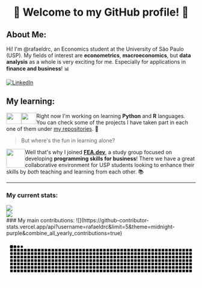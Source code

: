 <h1 align="center">👾 Welcome to my GitHub profile! 👾</h1>

## About Me:

Hi! I'm @rafaeldrc, an Economics student at the University of São Paulo (USP). My fields of interest are **econometrics**, **macroeconomics**, but **data analysis** as a whole is very exciting for me. Especially for applications in **finance and business**! 📊

[![LinkedIn](https://img.shields.io/badge/LinkedIn-%230077B5.svg?logo=linkedin&logoColor=white)](https://linkedin.com/in/rafaelderricoabreu)

## My learning:

<div style="display: inline_block">
  <img align="left" height="30" width="40" src="https://cdn.jsdelivr.net/gh/devicons/devicon@latest/icons/python/python-original.svg" />
  <img align="left" height="30" width="40" src="https://cdn.jsdelivr.net/gh/devicons/devicon@latest/icons/r/r-original.svg" />
</div>

Right now I'm working on learning **Python** and **R** languages. You can check some of the projects I have taken part in each one of them under [my repositories](https://github.com/rafaeldrc?tab=repositories). 📝

> But where's the fun in learning alone?

<div style="display: inline_block">
  <img align="left" height="50" width="50" src="https://media.licdn.com/dms/image/D4E0BAQFhIWGEFNk7Hw/company-logo_200_200/0/1698925462188?e=2147483647&v=beta&t=fw-oS6eTPJQmhCYkeKTeOqDEdzLGZp4Eau6v4aNbXsU" />
</div>

Well that's why I joined **[FEA.dev](https://github.com/fea-dev-usp)**, a study group focused on developing **programming skills for business**! There we have a great collaborative environment for USP students looking to enhance their skills by *both* teaching and learning from each other. 📚

---

### My current stats:
<div style="display: flex">
  <img src="https://github-readme-stats.vercel.app/api?username=rafaeldrc&theme=midnight-purple&hide_border=true&include_all_commits=true&count_private=false" />
</div>

<div style="display: flex">
  <img src="https://github-readme-stats.vercel.app/api/top-langs/?username=rafaeldrc&theme=midnight-purple&hide_border=true&include_all_commits=true&count_private=false&layout=compact" width="250" />
</div>
### My main contributions:
![](https://github-contributor-stats.vercel.app/api?username=rafaeldrc&limit=5&theme=midnight-purple&combine_all_yearly_contributions=true)


<div align= center>
 
![snake gif](https://github.com/GvFreitas1/GvFreitas1/blob/output/snake_gif_github.svg)

</div>

<!---
rafaeldrc/rafaeldrc is a ✨ special ✨ repository because its `README.md` (this file) appears on your GitHub profile.
You can click the Preview link to take a look at your changes.
--->
